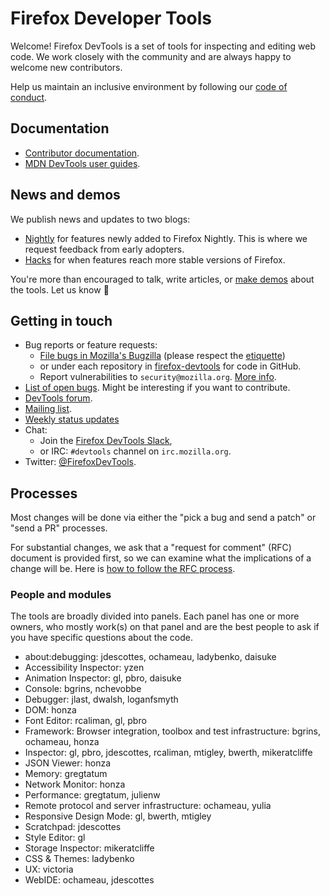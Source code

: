 # Firefox Developer Tools

Welcome! Firefox DevTools is a set of tools for inspecting and editing web code. We work closely with the community and are always happy to welcome new contributors.

Help us maintain an inclusive environment by following our [code of conduct](CODE_OF_CONDUCT.md).

## Documentation

* [Contributor documentation](http://docs.firefox-dev.tools/).
* [MDN DevTools user guides](https://developer.mozilla.org/en-US/docs/Tools).

## News and demos

We publish news and updates to two blogs:

* [Nightly](https://blog.nightly.mozilla.org/tag/devtools/) for features newly added to Firefox Nightly. This is where we request feedback from early adopters.
* [Hacks](https://hacks.mozilla.org/category/developer-tools/) for when features reach more stable versions of Firefox.

You're more than encouraged to talk, write articles, or [make demos](https://github.com/firefox-devtools/demos) about the tools. Let us know 🙂

## Getting in touch

* Bug reports or feature requests:
  * [File bugs in Mozilla's Bugzilla](https://bugzilla.mozilla.org/enter_bug.cgi?product=DevTools) (please respect the [etiquette](https://bugzilla.mozilla.org/page.cgi?id=etiquette.html))
  * or under each repository in [firefox-devtools](https://github.com/firefox-devtools) for code in GitHub.
  * Report vulnerabilities to `security@mozilla.org`. [More info](https://www.mozilla.org/en-US/security/#For_Developers).
* [List of open bugs](http://bugs.firefox-dev.tools/). Might be interesting if you want to contribute.
* [DevTools forum](https://discourse.mozilla-community.org/c/devtools).
* [Mailing list](https://groups.google.com/forum/#!forum/mozilla.dev.developer-tools).
* [Weekly status updates](https://docs.google.com/document/d/1lxy0IzUM14dYACk_q862vVYwpU1AA4NQVrUNAm6uc-8/)
* Chat:
  * Join the [Firefox DevTools Slack](https://devtools-html-slack.herokuapp.com/),
  * or IRC: `#devtools` channel on `irc.mozilla.org`.
* Twitter: [@FirefoxDevTools](https://twitter.com/FirefoxDevTools).

## Processes

Most changes will be done via either the "pick a bug and send a patch" or "send a PR" processes.

For substantial changes, we ask that a "request for comment" (RFC) document is provided first, so we can examine what the implications of a change will be. Here is [how to follow the RFC process](https://github.com/firefox-devtools/rfcs/).

### People and modules

The tools are broadly divided into panels. Each panel has one or more owners, who mostly work(s) on that panel and are the best people to ask if you have specific questions about the code.

* about:debugging: jdescottes, ochameau, ladybenko, daisuke
* Accessibility Inspector: yzen
* Animation Inspector: gl, pbro, daisuke
* Console: bgrins, nchevobbe
* Debugger: jlast, dwalsh, loganfsmyth
* DOM: honza
* Font Editor: rcaliman, gl, pbro
* Framework: Browser integration, toolbox and test infrastructure: bgrins, ochameau, honza
* Inspector: gl, pbro, jdescottes, rcaliman, mtigley, bwerth, mikeratcliffe
* JSON Viewer: honza
* Memory: gregtatum
* Network Monitor: honza
* Performance: gregtatum, julienw
* Remote protocol and server infrastructure: ochameau, yulia
* Responsive Design Mode: gl, bwerth, mtigley
* Scratchpad: jdescottes
* Style Editor: gl
* Storage Inspector: mikeratcliffe
* CSS & Themes: ladybenko
* UX: victoria
* WebIDE: ochameau, jdescottes
